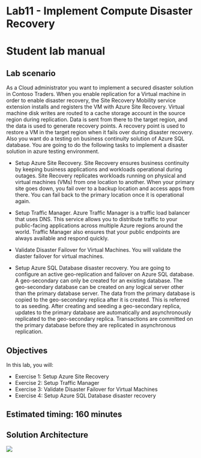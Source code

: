 # Lab11 - Implement Compute Disaster Recovery
# Student lab manual

## Lab scenario

As a Cloud administrator you want to implement a secured disaster solution in Contoso Traders. When you enable replication for a Virtual machine in order to enable disaster recovery, the Site Recovery Mobility service extension installs and registers the VM with Azure Site Recovery. Virtual machine disk writes are routed to a cache storage account in the source region during replication. Data is sent from there to the target region, and the data is used to generate recovery points. A recovery point is used to restore a VM in the target region when it fails over during disaster recovery. Also you want do a testing on business continuity solution of Azure SQL database. You are going to do the following tasks to implement a disaster solution in azure testing environment.

- Setup Azure Site Recovery. Site Recovery ensures business continuity by keeping business applications and workloads operational during outages. Site Recovery replicates workloads running on physical and virtual machines (VMs) from one location to another. When your primary site goes down, you fail over to a backup location and access apps from there. You can fail back to the primary location once it is operational again.

- Setup Traffic Manager. Azure Traffic Manager is a traffic load balancer that uses DNS. This service allows you to distribute traffic to your public-facing applications across multiple Azure regions around the world. Traffic Manager also ensures that your public endpoints are always available and respond quickly.

- Validate Disaster Failover for Virtual Machines. You will validate the diaster failover for virtual machines.

- Setup Azure SQL Database disaster recovery. You are going to configure an active geo-replication and failover on Azure SQL database. A geo-secondary can only be created for an existing database. The geo-secondary database can be created on any logical server other than the primary database server. The data from the primary database is copied to the geo-secondary replica after it is created. This is referred to as seeding. After creating and seeding a geo-secondary replica, updates to the primary database are automatically and asynchronously replicated to the geo-secondary replica. Transactions are committed on the primary database before they are replicated in asynchronous replication.

## Objectives

In this lab, you will:

+ Exercise 1: Setup Azure Site Recovery
+ Exercise 2: Setup Traffic Manager
+ Exercise 3: Validate Disaster Failover for Virtual Machines
+ Exercise 4: Setup Azure SQL Database disaster recovery


## Estimated timing: 160 minutes
## Solution Architecture

  ![](../media/archlab11.png)
